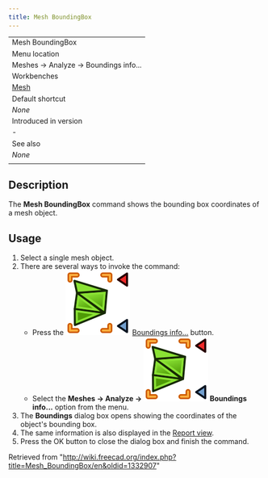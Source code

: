 ```yaml
---
title: Mesh BoundingBox
---
```


|                                          |
| ---------------------------------------- |
| Mesh BoundingBox                         |
| Menu location                            |
| Meshes → Analyze → Boundings info...     |
| Workbenches                              |
| [Mesh](/Mesh_Workbench "Mesh Workbench") |
| Default shortcut                         |
| _None_                                   |
| Introduced in version                    |
| -                                        |
| See also                                 |
| _None_                                   |
|                                          |

## Description

The **Mesh BoundingBox** command shows the bounding box coordinates of a mesh object.

## Usage

1. Select a single mesh object.
2. There are several ways to invoke the command:
   - Press the ![](/src/assets/images/Mesh_BoundingBox.svg) [Boundings info...](/Mesh_BoundingBox "Mesh BoundingBox") button.
   - Select the **Meshes → Analyze → ![](/src/assets/images/Mesh_BoundingBox.svg) Boundings info...** option from the menu.
3. The **Boundings** dialog box opens showing the coordinates of the object's bounding box.
4. The same information is also displayed in the [Report view](/Report_view "Report view").
5. Press the OK button to close the dialog box and finish the command.

Retrieved from "<http://wiki.freecad.org/index.php?title=Mesh_BoundingBox/en&oldid=1332907>"
